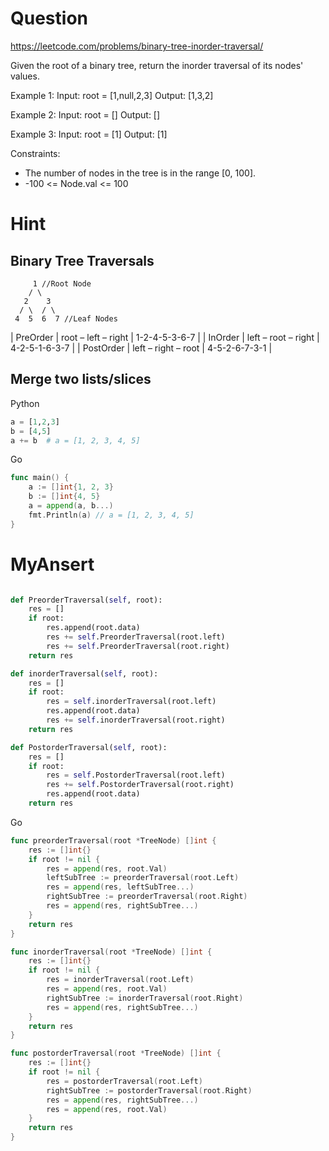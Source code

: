 
Question
========

https://leetcode.com/problems/binary-tree-inorder-traversal/


Given the root of a binary tree, return the inorder traversal of its nodes' values.


Example 1:
Input: root = [1,null,2,3]
Output: [1,3,2]

Example 2:
Input: root = []
Output: []

Example 3:
Input: root = [1]
Output: [1]


Constraints:

- The number of nodes in the tree is in the range [0, 100].
- -100 <= Node.val <= 100



Hint
=====

Binary Tree Traversals
----------------

         1 //Root Node
        / \
       2    3
      / \  / \
     4  5  6  7 //Leaf Nodes


| PreOrder  | root – left  – right  | 1-2-4-5-3-6-7 |
| InOrder   | left – root  – right  | 4-2-5-1-6-3-7 |
| PostOrder | left – right – root   | 4-5-2-6-7-3-1 |


Merge two lists/slices
---------------

Python

```python
a = [1,2,3]
b = [4,5]
a += b  # a = [1, 2, 3, 4, 5]
```

Go

```go
func main() {
	a := []int{1, 2, 3}
	b := []int{4, 5}
	a = append(a, b...)
	fmt.Println(a) // a = [1, 2, 3, 4, 5]
}
```



MyAnsert
==========

```python

def PreorderTraversal(self, root):
    res = []
    if root:
        res.append(root.data)
        res += self.PreorderTraversal(root.left)
        res += self.PreorderTraversal(root.right)
    return res

def inorderTraversal(self, root):
    res = []
    if root:
        res = self.inorderTraversal(root.left)
        res.append(root.data)
        res += self.inorderTraversal(root.right)
    return res

def PostorderTraversal(self, root):
    res = []
    if root:
        res = self.PostorderTraversal(root.left)
        res += self.PostorderTraversal(root.right)
        res.append(root.data)
    return res
```



Go

```go
func preorderTraversal(root *TreeNode) []int {
    res := []int{}
    if root != nil {
        res = append(res, root.Val)
        leftSubTree := preorderTraversal(root.Left)
        res = append(res, leftSubTree...)
        rightSubTree := preorderTraversal(root.Right)
        res = append(res, rightSubTree...)
    }
    return res
}

func inorderTraversal(root *TreeNode) []int {
    res := []int{}
    if root != nil {
        res = inorderTraversal(root.Left)
        res = append(res, root.Val)
        rightSubTree := inorderTraversal(root.Right)
        res = append(res, rightSubTree...)
    }
    return res
}

func postorderTraversal(root *TreeNode) []int {
    res := []int{}
    if root != nil {
        res = postorderTraversal(root.Left)
        rightSubTree := postorderTraversal(root.Right)
        res = append(res, rightSubTree...)
        res = append(res, root.Val)
    }
    return res
}
```